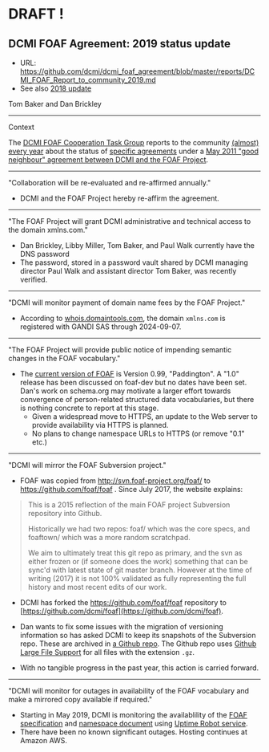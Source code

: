 # DRAFT !

## DCMI FOAF Agreement: 2019 status update

* URL: https://github.com/dcmi/dcmi_foaf_agreement/blob/master/reports/DCMI_FOAF_Report_to_community_2019.md
* See also [2018 update](https://github.com/dcmi/dcmi_foaf_agreement/blob/master/reports/DCMI_FOAF_Report_to_community_2018.md)


Tom Baker and Dan Brickley

----------------------------------------------------------------------
Context 

The [DCMI FOAF Cooperation Task Group](http://www.dublincore.org/collaborations/foaf/) reports to the community [(almost) every year](https://github.com/dcmi/dcmi_foaf_agreement/blob/master/reports/) about the status of [specific agreements](http://www.dublincore.org/collaborations/foaf/DCMI_FOAF_Cooperation/Specific_Agreements) under a [May 2011 "good neighbour" agreement between DCMI and the FOAF Project](http://www.dublincore.org/collaborations/foaf/good_neighbour_agreement/).

----------------------------------------------------------------------
"Collaboration will be re-evaluated and re-affirmed annually."

* DCMI and the FOAF Project hereby re-affirm the agreement.

----------------------------------------------------------------------
"The FOAF Project will grant DCMI administrative and technical access to the domain xmlns.com."

* Dan Brickley, Libby Miller, Tom Baker, and Paul Walk currently have the DNS password
* The password, stored in a password vault shared by DCMI managing director Paul Walk and assistant director Tom Baker, was recently verified.

----------------------------------------------------------------------
"DCMI will monitor payment of domain name fees by the FOAF Project."

* According to [whois.domaintools.com](http://whois.domaintools.com/xmlns.com),
  the domain `xmlns.com` is registered with GANDI SAS through 2024-09-07.

----------------------------------------------------------------------
"The FOAF Project will provide public notice of impending semantic changes in the FOAF vocabulary."

* The [current version of FOAF](http://xmlns.com/foaf/spec/) is Version 0.99,
  "Paddington". A "1.0" release has been discussed on foaf-dev but no dates
  have been set.  Dan's work on schema.org may motivate a larger effort towards
  convergence of person-related structured data vocabularies, but there is
  nothing concrete to report at this stage.
  * Given a widespread move to HTTPS, an update to the Web server to provide availability via HTTPS is planned.
   * No plans to change namespace URLs to HTTPS (or remove "0.1" etc.)

----------------------------------------------------------------------
"DCMI will mirror the FOAF Subversion project."

* FOAF was copied from http://svn.foaf-project.org/foaf/ to
  https://github.com/foaf/foaf .  Since July 2017, the website explains:

> This is a 2015 reflection of the main FOAF project Subversion repository into
> Github.
>
> Historically we had two repos: foaf/ which was the core specs, and foaftown/
> which was a more random scratchpad.
>
> We aim to ultimately treat this git repo as primary, and the svn as either
> frozen or (if someone does the work) something that can be sync'd with latest
> state of git master branch. However at the time of writing (2017) it is not
> 100% validated as fully representing the full history and most recent edits
> of our work.

* DCMI has forked the https://github.com/foaf/foaf repository to
  [https://github.com/dcmi/foaf](https://github.com/dcmi/foaf).

* Dan wants to fix some issues with the migration of versioning information so has asked DCMI to keep its snapshots of the Subversion repo.  These are archived in [a Github repo](https://github.com/dcmi/dcmi_foaf_agreement/tree/master/backups).  The Github repo uses [Github Large File Support](https://git-lfs.github.com) for all files with the extension `.gz`.

* With no tangible progress in the past year, this action is carried forward.

----------------------------------------------------------------------
"DCMI will monitor for outages in availability of the FOAF vocabulary and make
a mirrored copy available if required."

* Starting in May 2019, DCMI is monitoring the availablility of the [FOAF specification](http://xmlns.com/foaf/spec/) and [namespace document](http://xmlns.com/foaf/0.1/) using [Uptime Robot service](https://stats.uptimerobot.com/mEWkmuXlB).
* There have been no known significant outages. Hosting continues at Amazon AWS.

